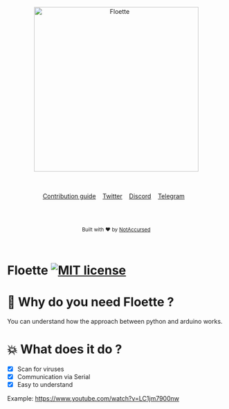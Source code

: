 <p align="center">
    <img width="380" height="380" src="https://i.imgur.com/kDkwJB9.png" alt="Floette">
    <br>
    <br>
    <br>
</p>

<p align="center">
    <a href="https://github.com/NotAccursed/Floette/issues">Contribution guide</a>&nbsp;&nbsp;&nbsp;
    <a href="https://twitter.com/NAccursed">Twitter</a>&nbsp;&nbsp;&nbsp;
    <a href="https://discordapp.com/invite/f55n5tM">Discord</a>&nbsp;&nbsp;&nbsp;
    <a href="https://t.me/notaccursedtelegram">Telegram</a>&nbsp;&nbsp;&nbsp;
</p>

<br>

<br>

<p align="center">
  <sub>Built with ❤︎ by <a href="https://twitter.com/NAccursed">NotAccursed</a></sub>
</p>
<br>

# Floette [![MIT license](https://img.shields.io/badge/License-MIT-blue.svg)](https://lbesson.mit-license.org/)


# 📜 Why do you need Floette ?

You can understand how the approach between python and arduino works.

# 💥 What does it do ?

- [x] Scan for viruses
- [x] Communication via Serial
- [x] Easy to understand

Example: https://www.youtube.com/watch?v=LC1jm7900nw
